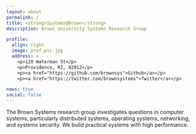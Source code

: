 ```yaml
---
layout: about
permalink: /
title: <strong>Systems@Brown</strong>
description: Brown University Systems Research Group

profile:
  align: right
  image: prof_pic.jpg
  address: >
    <p>120 Waterman St</p>
    <p>Providence, RI, 02912</p>
    <p><a href="https://github.com/brownsys">Github</a></p>
    <p><a href="https://twitter.com/brownsystems">Twitter</a></p>

news: true
social: false
---
```


The Brown Systems research group investigates questions in computer
systems, particularly distributed systems, operating systems,
networking, and systems security. We build practical systems with high
performance.

